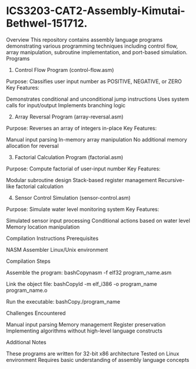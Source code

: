 # ICS3203-CAT2-Assembly-Kimutai-Bethwel-151712.
Overview
This repository contains assembly language programs demonstrating various programming techniques including control flow, array manipulation, subroutine implementation, and port-based simulation.
Programs
1. Control Flow Program (control-flow.asm)

Purpose: Classifies user input number as POSITIVE, NEGATIVE, or ZERO
Key Features:

Demonstrates conditional and unconditional jump instructions
Uses system calls for input/output
Implements branching logic



2. Array Reversal Program (array-reversal.asm)

Purpose: Reverses an array of integers in-place
Key Features:

Manual input parsing
In-memory array manipulation
No additional memory allocation for reversal



3. Factorial Calculation Program (factorial.asm)

Purpose: Compute factorial of user-input number
Key Features:

Modular subroutine design
Stack-based register management
Recursive-like factorial calculation



4. Sensor Control Simulation (sensor-control.asm)

Purpose: Simulate water level monitoring system
Key Features:

Simulated sensor input processing
Conditional actions based on water level
Memory location manipulation



Compilation Instructions
Prerequisites

NASM Assembler
Linux/Unix environment

Compilation Steps

Assemble the program:
bashCopynasm -f elf32 program_name.asm

Link the object file:
bashCopyld -m elf_i386 -o program_name program_name.o

Run the executable:
bashCopy./program_name


Challenges Encountered

Manual input parsing
Memory management
Register preservation
Implementing algorithms without high-level language constructs

Additional Notes

These programs are written for 32-bit x86 architecture
Tested on Linux environment
Requires basic understanding of assembly language concepts
